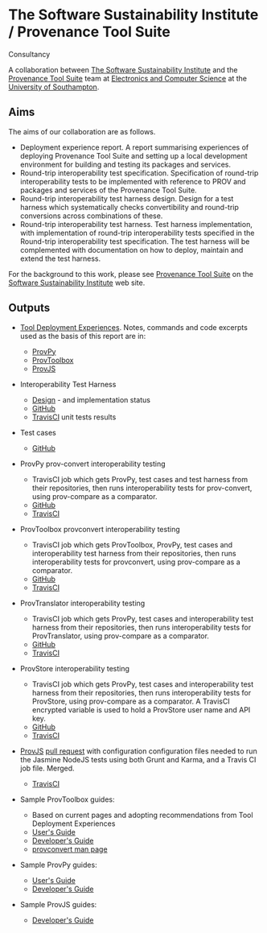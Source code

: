 # The Software Sustainability Institute / Provenance Tool Suite 
Consultancy

A collaboration between [The Software Sustainability Institute](http://www.software.ac.uk) and the [Provenance Tool Suite](http://provenance.ecs.soton.ac.uk/) team at [Electronics and Computer Science](http://www.ecs.soton.ac.uk) at the [University of Southampton](http://www.soton.ac.uk).

## Aims

The aims of our collaboration are as follows.

* Deployment experience report. A report summarising experiences of deploying Provenance Tool Suite and setting up a local development environment for building and testing its packages and services.
* Round-trip interoperability test specification. Specification of round-trip interoperability tests to be implemented with reference to PROV and packages and services of the Provenance Tool Suite.
* Round-trip interoperability test harness design. Design for a test harness which systematically checks convertibility and round-trip conversions across combinations of these.
* Round-trip interoperability test harness. Test harness implementation, with implementation of round-trip interoperability tests specified in the Round-trip interoperability test specification. The test harness will be complemented with documentation on how to deploy, maintain and extend the test harness.

For the background to this work, please see [Provenance Tool Suite](http://www.software.ac.uk/who-do-we-work/provenance-tool-suite) on the [Software Sustainability Institute](http://www.software.ac.uk) web site.

## Outputs

* [Tool Deployment Experiences](./ToolsDeployment.md). Notes, commands and code excerpts used as the basis of this report are in:
  - [ProvPy](./ProvPy/ProvPy.md)
  - [ProvToolbox](./ProvToolbox/ProvToolbox.md)
  - [ProvJS](./ProvJS/ProvJS.md)
* Interoperability Test Harness
  - [Design](./InteroperabilityTestHarness.md) - and implementation status
  - [GitHub](https://github.com/prov-suite/interop-test-harness)
  - [TravisCI](https://travis-ci.org/prov-suite/interop-test-harness) unit tests results
* Test cases
  - [GitHub](https://github.com/prov-suite/testcases)
* ProvPy prov-convert interoperability testing
  - TravisCI job which gets ProvPy, test cases and test harness from their repositories, then runs interoperability tests for prov-convert, using prov-compare as a comparator.
  - [GitHub](https://github.com/prov-suite/provpy-interop-job) 
  - [TravisCI](https://travis-ci.org/prov-suite/provpy-interop-job)
* ProvToolbox provconvert interoperability testing
  - TravisCI job which gets ProvToolbox, ProvPy, test cases and interoperability test harness from their repositories, then runs interoperability tests for provconvert, using prov-compare as a comparator.
  - [GitHub](https://github.com/prov-suite/provtoolbox-interop-job)
  - [TravisCI](https://travis-ci.org/prov-suite/provtoolbox-interop-job)
* ProvTranslator interoperability testing
  - TravisCI job which gets ProvPy, test cases and interoperability test harness from their repositories, then runs interoperability tests for ProvTranslator, using prov-compare as a comparator.
  - [GitHub](https://github.com/prov-suite/provtranslator-interop-job)
  - [TravisCI](https://travis-ci.org/prov-suite/provtranslator-interop-job)
* ProvStore interoperability testing
  - TravisCI job which gets ProvPy, test cases and interoperability test harness from their repositories, then runs interoperability tests for ProvStore, using prov-compare as a comparator. A TravisCI encrypted variable is used to hold a ProvStore user name and API key.
  - [GitHub](https://github.com/prov-suite/provstore-interop-job)
  - [TravisCI](https://travis-ci.org/prov-suite/provstore-interop-job)
* [ProvJS](https://github.com/prov-suite/provjs) [pull request](https://github.com/prov-suite/provjs/pull/1) with configuration configuration files needed to run the Jasmine NodeJS tests using both Grunt and Karma, and a Travis CI job file. Merged. 
  - [TravisCI](https://travis-ci.org/prov-suite/provjs)

* Sample ProvToolbox guides:
  - Based on current pages and adopting recommendations from Tool Deployment Experiences
  - [User's Guide](./ProvToolbox/UsersGuide.md)
  - [Developer's Guide](./ProvToolbox/DevelopersGuide.md)
  - [provconvert man page](./ProvToolbox/manpage.md)
* Sample ProvPy guides:
  - [User's Guide](./ProvPy/UsersGuide.md)
  - [Developer's Guide](./ProvPy/DevelopersGuide.md)
* Sample ProvJS guides:
  - [Developer's Guide](./ProvJS/DevelopersGuide.md)
